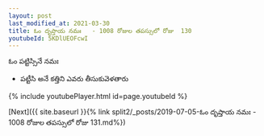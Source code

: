 ```yaml
---
layout: post
last_modified_at: 2021-03-30
title: ఓం దృప్తాయ నమః   - 1008 రోజుల తపస్సులో రోజు  130
youtubeId: 5KDlUEOFcwI
---
```

 
 
 ఓం పట్టిస్సినే నమః  
 
 -  పట్టీసి అనే కత్తిని ఎవరు తీసుకువెళతారు 
 
  
 
  
 
 
 
 
 
 


{% include youtubePlayer.html id=page.youtubeId %}
 
[Next]({{ site.baseurl }}{% link  split2/_posts/2019-07-05-ఓం దృప్తాయ నమః   - 1008 రోజుల తపస్సులో రోజు 131.md%})
 
